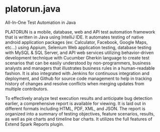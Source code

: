 # platorun.java
All-In-One Test Automation in Java

PLATORUN is a mobile, database, web and API test automation framework that is written in Java using IntelliJ IDE. It automates testing of native android application packages (ex: Calculator, Facebook, Google Maps, etc…) using Appium, Selenium Web application testing, database testing with MySQL & SQL Server, and API web services utilizing behavior-driven development technique with Cucumber Gherkin language to create test scenarios that can be easily understood by non-programmers, business analysts and managers that illustrates business rules in a human-readable fashion. It is also integrated with Jenkins for continuous integration and deployment, and Github for source code management to help in tracking history of changes and resolve conflicts when merging updates from multiple contributors. 

To effectively analyze test execution results and anticipate bug detection earlier, a comprehensive report is available for viewing. It is laid out in different formats including HTML, PDF, XML, and JSON. The report is organized into a summary of testing objectives, feature scenarios, results, as well as pie charts and timeline bar charts. It utilizes the full features of Extend Spark Reports plugin.

